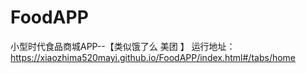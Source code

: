 ﻿# FoodAPP
小型时代食品商城APP--【类似饿了么 美团 】
运行地址：https://xiaozhima520mayi.github.io/FoodAPP/index.html#/tabs/home
